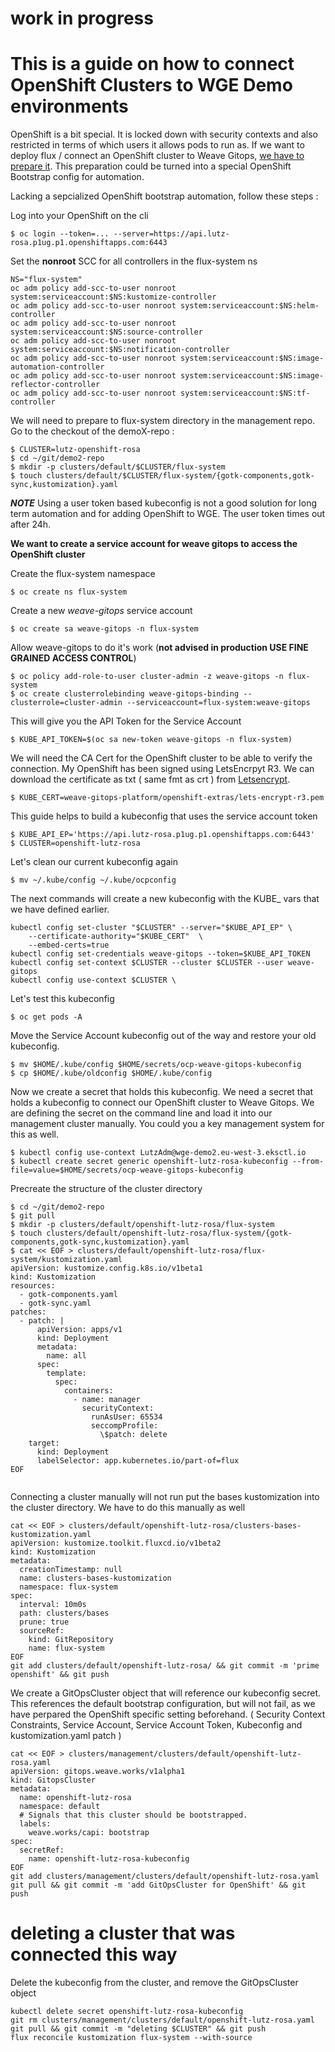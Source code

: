 # work in progress

# This is a guide on how to connect OpenShift Clusters to WGE Demo environments

OpenShift is a bit special. It is locked down with security contexts and also restricted in terms of which users it allows pods to run as. 
If we want to deploy flux / connect an OpenShift cluster to Weave Gitops, [we have to prepare it](https://fluxcd.io/flux/use-cases/openshift/). This preparation could be turned into a special OpenShift
Bootstrap config for automation.

Lacking a sepcialized OpenShift bootstrap automation, follow these steps : 

Log into your OpenShift on the cli
```
$ oc login --token=... --server=https://api.lutz-rosa.p1ug.p1.openshiftapps.com:6443
```

Set the **nonroot** SCC for all controllers in the flux-system ns
```
NS="flux-system"
oc adm policy add-scc-to-user nonroot system:serviceaccount:$NS:kustomize-controller
oc adm policy add-scc-to-user nonroot system:serviceaccount:$NS:helm-controller
oc adm policy add-scc-to-user nonroot system:serviceaccount:$NS:source-controller
oc adm policy add-scc-to-user nonroot system:serviceaccount:$NS:notification-controller
oc adm policy add-scc-to-user nonroot system:serviceaccount:$NS:image-automation-controller
oc adm policy add-scc-to-user nonroot system:serviceaccount:$NS:image-reflector-controller
oc adm policy add-scc-to-user nonroot system:serviceaccount:$NS:tf-controller
```

We will need to prepare to flux-system directory in the management repo. Go to the checkout of the demoX-repo :
```
$ CLUSTER=lutz-openshift-rosa
$ cd ~/git/demo2-repo
$ mkdir -p clusters/default/$CLUSTER/flux-system
$ touch clusters/default/$CLUSTER/flux-system/{gotk-components,gotk-sync,kustomization}.yaml
```

**_NOTE_** Using a user token based kubeconfig is not a good solution for long term automation and for adding OpenShift to WGE. The user token times out after 24h. 

**We want to create a service account for weave gitops to access the OpenShift cluster**

Create the flux-system namespace 
```
$ oc create ns flux-system
```

Create a new *weave-gitops* service account
```
$ oc create sa weave-gitops -n flux-system
```

Allow weave-gitops to do it's work (**not advised in production USE FINE GRAINED ACCESS CONTROL**)
```
$ oc policy add-role-to-user cluster-admin -z weave-gitops -n flux-system
$ oc create clusterrolebinding weave-gitops-binding --clusterrole=cluster-admin --serviceaccount=flux-system:weave-gitops
```

This will give you the API Token for the Service Account
```
$ KUBE_API_TOKEN=$(oc sa new-token weave-gitops -n flux-system)
```

We will need the CA Cert for the OpenShift cluster to be able to verify the connection. My OpenShift has been signed using LetsEncrpyt R3. We can download the certificate as txt ( same fmt as crt ) from [Letsencrypt](https://letsencrypt.org/certificates/). 
```
$ KUBE_CERT=weave-gitops-platform/openshift-extras/lets-encrypt-r3.pem
```

This guide helps to build a kubeconfig that uses the service account token

```
$ KUBE_API_EP='https://api.lutz-rosa.p1ug.p1.openshiftapps.com:6443'
$ CLUSTER=openshift-lutz-rosa
```

Let's clean our current kubeconfig again
```
$ mv ~/.kube/config ~/.kube/ocpconfig
```

The next commands will create a new kubeconfig with the KUBE_ vars that we have defined earlier.
```
kubectl config set-cluster "$CLUSTER" --server="$KUBE_API_EP" \
    --certificate-authority="$KUBE_CERT"  \
    --embed-certs=true
kubectl config set-credentials weave-gitops --token=$KUBE_API_TOKEN
kubectl config set-context $CLUSTER --cluster $CLUSTER --user weave-gitops
kubectl config use-context $CLUSTER \

```

Let's test this kubeconfig
```
$ oc get pods -A
```

Move the Service Account kubeconfig out of the way and restore your old kubeconfig.
```
$ mv $HOME/.kube/config $HOME/secrets/ocp-weave-gitops-kubeconfig
$ cp $HOME/.kube/oldconfig $HOME/.kube/config
```

Now we create a secret that holds this kubeconfig. We need a secret that holds a kubeconfig to connect our OpenShift cluster to Weave Gitops. We are defining the secret on the command line and load it into our management cluster manually. You could you a key management system for this as well. 
```
$ kubectl config use-context LutzAdm@wge-demo2.eu-west-3.eksctl.io
$ kubectl create secret generic openshift-lutz-rosa-kubeconfig --from-file=value=$HOME/secrets/ocp-weave-gitops-kubeconfig
```

Precreate the structure of the cluster directory
```
$ cd ~/git/demo2-repo
$ git pull
$ mkdir -p clusters/default/openshift-lutz-rosa/flux-system
$ touch clusters/default/openshift-lutz-rosa/flux-system/{gotk-components,gotk-sync,kustomization}.yaml
$ cat << EOF > clusters/default/openshift-lutz-rosa/flux-system/kustomization.yaml
apiVersion: kustomize.config.k8s.io/v1beta1
kind: Kustomization
resources:
  - gotk-components.yaml
  - gotk-sync.yaml
patches:
  - patch: |
      apiVersion: apps/v1
      kind: Deployment
      metadata:
        name: all
      spec:
        template:
          spec:
            containers:
              - name: manager
                securityContext:
                  runAsUser: 65534
                  seccompProfile:
                    \$patch: delete      
    target:
      kind: Deployment
      labelSelector: app.kubernetes.io/part-of=flux
EOF 


```

Connecting a cluster manually will not run put the bases kustomization into the cluster directory. We have to do this manually as well
```
cat << EOF > clusters/default/openshift-lutz-rosa/clusters-bases-kustomization.yaml
apiVersion: kustomize.toolkit.fluxcd.io/v1beta2
kind: Kustomization
metadata:
  creationTimestamp: null
  name: clusters-bases-kustomization
  namespace: flux-system
spec:
  interval: 10m0s
  path: clusters/bases
  prune: true
  sourceRef:
    kind: GitRepository
    name: flux-system
EOF
git add clusters/default/openshift-lutz-rosa/ && git commit -m 'prime openshift' && git push

```


We create a GitOpsCluster object that will reference our kubeconfig secret. This references the default bootstrap configuration, but will not fail, as we have perpared the OpenShift specific setting beforehand. ( Security Context Constraints, Service Account, Service Account Token, Kubeconfig and kustomization.yaml patch )
```
cat << EOF > clusters/management/clusters/default/openshift-lutz-rosa.yaml
apiVersion: gitops.weave.works/v1alpha1
kind: GitopsCluster
metadata:
  name: openshift-lutz-rosa
  namespace: default
  # Signals that this cluster should be bootstrapped.
  labels:
    weave.works/capi: bootstrap
spec:
  secretRef:
    name: openshift-lutz-rosa-kubeconfig
EOF
git add clusters/management/clusters/default/openshift-lutz-rosa.yaml
git pull && git commit -m 'add GitOpsCluster for OpenShift' && git push

```


# deleting a cluster that was connected this way

Delete the kubeconfig from the cluster, and remove the GitOpsCluster object 
```
kubectl delete secret openshift-lutz-rosa-kubeconfig
git rm clusters/management/clusters/default/openshift-lutz-rosa.yaml
git pull && git commit -m "deleting $CLUSTER" && git push
flux reconcile kustomization flux-system --with-source

```
